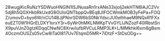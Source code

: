 28wugjKicRuNzYSDWuoHNGlN1ISJNusaRn1rxANe33xjolj2ekHTN6IAJC2Vv5dj8h5QGXHkbRkUxdG8GUloQNTbppQvBEq8JIFOCWmkMOB3yFePa+FOQZ/umovD+byo6W/nCU14BJjPNnrSDW6bS0NkYdscJU0eIhhaeM9NQxR1FXxeuEZT0W1HGrELDXY1orxY3r+6yWr0hMKLNMKpTVvGYLIJNZozF40lRbstSnX9puVJnZ0gtzKDqqCNwNC8Xrw/iufbRVCuLRMP3LK+L/MMkhkl6xm8gBsm4OczmOUSZs05vCw8ITa0l817Uv7EtqmD5MR+7iDtzF+StDsODg==